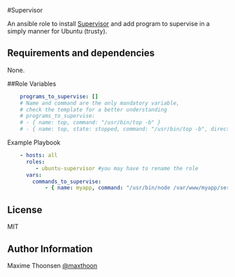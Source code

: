 #Supervisor

An ansible role to install [Supervisor](http://supervisord.org/) and add program to supervise in a simply manner for Ubuntu (trusty).

## Requirements and dependencies

None.

##Role Variables

``` yaml
    programs_to_supervise: []
    # Name and command are the only mandatory variable,
    # check the template for a better understanding
    # programs_to_supervise:
    # - { name: top, command: "/usr/bin/top -b" }
    # - { name: top, state: stopped, command: "/usr/bin/top -b", directory: "/var/www/", autostart: true, autorestart:false, startretries:5, user: "vagrant",  }
```

Example Playbook

``` yaml
    - hosts: all
      roles:
         - ubuntu-supervisor #you may have to rename the role
      vars:
        commands_to_supervise:
            - { name: myapp, command: "/usr/bin/node /var/www/myapp/server.js" }
```


License
-------

MIT

Author Information
------------------

Maxime Thoonsen [@maxthoon](https://twitter.com/maxthoon)

